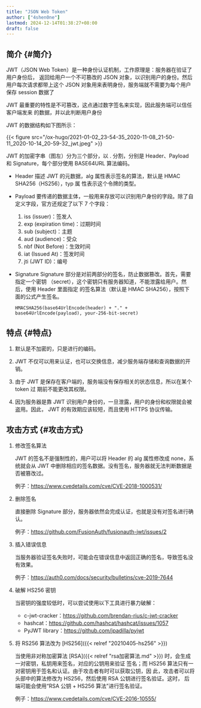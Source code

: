 ```yaml
---
title: "JSON Web Token"
author: ["4shen0ne"]
lastmod: 2024-12-14T01:38:27+08:00
draft: false
---
```


## 简介 {#简介}

JWT（JSON Web Token）是一种身份认证机制，工作原理是：服务器在验证了用户身份后，
返回给用户一个不可篡改的 JSON 对象，以识别用户的身份。然后用户每次请求都带上这个
JSON 对象用来表明身份，服务端就不需要为每个用户保存 session 数据了

JWT 最重要的特性是不可篡改，这点通过数字签名来实现，因此服务端可以信任客户端发来
的数据，并以此判断用户身份

JWT 的数据结构如下图所示：

{{< figure src="/ox-hugo/2021-01-02_23-54-35_2020-11-08_21-50-11_2020-10-14_20-59-32_jwt.jpeg" >}}

JWT 的加密字串（图左）分为三个部分，以 . 分割，分别是 Header、Payload 和
Signature，每个部分使用 BASE64URL 算法编码。

-   Header
    描述 JWT 的元数据，alg 属性表示签名的算法，默认是 HMAC SHA256（HS256），typ 属
    性表示这个令牌的类型。

-   Payload
    要传递的数据主体，一般用来存放可以识别用户身份的字段。除了自定义字段，官方还规定了以下 7 个字段：
    1.  iss (issuer)：签发人
    2.  exp (expiration time)：过期时间
    3.  sub (subject)：主题
    4.  aud (audience)：受众
    5.  nbf (Not Before)：生效时间
    6.  iat (Issued At)：签发时间
    7.  jti (JWT ID)：编号

-   Signature
    Signature 部分是对前两部分的签名，防止数据篡改。首先，需要指定一个密钥
    （secret），这个密钥只有服务器知道，不能泄露给用户。然后，使用 Header 里面指定
    的签名算法（默认是 HMAC SHA256），按照下面的公式产生签名。

    ```text
    HMACSHA256(base64UrlEncode(header) + "." + base64UrlEncode(payload), your-256-bit-secret)
    ```


## 特点 {#特点}

1.  默认是不加密的，只是进行的编码。

2.  JWT 不仅可以用来认证，也可以交换信息，减少服务端存储和查询数据的开销。

3.  由于 JWT 是保存在客户端的，服务端没有保存相关的状态信息，所以在某个 token 过
    期前不能更改其权限。

4.  因为服务器是靠 JWT 识别用户身份的，一旦泄露，用户的身份和权限就会被盗用。因此，
    JWT 的有效期应该较短，而且使用 HTTPS 协议传输。


## 攻击方式 {#攻击方式}

1.  修改签名算法

    JWT 的签名不是强制性的，用户可以将 Header 的 alg 属性修改成 none，系统就会从
    JWT 中删除相应的签名数据。没有签名，服务器就无法判断数据是否被篡改过。

    例子：<https://www.cvedetails.com/cve/CVE-2018-1000531/>

2.  删除签名

    直接删除 Signature 部分，服务器依然会完成认证，也就是没有对签名进行确认。

    例子：<https://github.com/FusionAuth/fusionauth-jwt/issues/2>

3.  插入错误信息

    当服务器验证签名失败时，可能会在错误信息中返回正确的签名，导致签名没有效果。

    例子：<https://auth0.com/docs/security/bulletins/cve-2019-7644>

4.  破解 HS256 密钥

    当密钥的强度较低时，可以尝试使用以下工具进行暴力破解：

    -   c-jwt-cracker：<https://github.com/brendan-rius/c-jwt-cracker>
    -   hashcat：<https://github.com/hashcat/hashcat/issues/1057>
    -   PyJWT library：<https://github.com/jpadilla/pyjwt>

5.  将 RS256 算法改为 [HS256]({{< relref "20210405-hs256" >}})

    当使用非对称加密算法 [RSA]({{< relref "rsa加密算法.md" >}}) 时，会生成一对密钥，私钥用来签名，对应的公钥用来验证
    签名；而 HS256 算法只有一对密钥用于签名和认证。由于攻击者有时可以获取公钥，因
    此，攻击者可以将头部中的算法修改为 HS256，然后使用 RSA 公钥进行签名验证。这时，
    后端可能会使用“RSA 公钥 + HS256 算法”进行签名验证。

    例子：<https://www.cvedetails.com/cve/CVE-2016-10555/>
